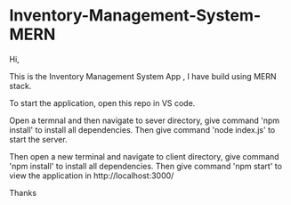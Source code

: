 # Inventory-Management-System-MERN


Hi,

This is the Inventory Management System App , I have build using MERN stack.

To start the application, open this repo in VS code. 

Open a termnal and then navigate to sever directory, give command 'npm install' to install all dependencies. Then give command 'node index.js' to start the server.

Then open a new terminal and navigate to client directory, give command 'npm install' to install all dependencies. Then give command 'npm start' to view the application 
in http://localhost:3000/ 

Thanks 
